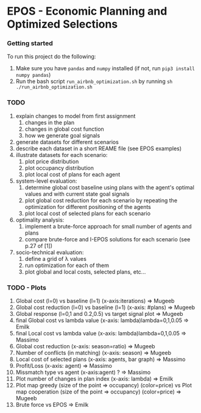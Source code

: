 # EPOS - Economic Planning and Optimized Selections

### Getting started
To run this project do the following:
1. Make sure you have `pandas` and `numpy` installed (if not, run `pip3 install numpy pandas`)
2. Run the bash script `run_airbnb_optimization.sh` by running `sh ./run_airbnb_optimization.sh`

### TODO
1. explain changes to model from first assignment
   1. changes in the plan
   2. changes in global cost function
   3. how we generate goal signals
2. generate datasets for different scenarios
3. describe each dataset in a short REAME file (see EPOS examples)
4. illustrate datasets for each scenario:
   1. plot price distribution
   2. plot occupancy distribution
   3. plot local cost of plans for each agent
5. system-level evaluation:
   1. determine global cost baseline using plans with the agent's optimal values and with current state goal signals
   2. plot global cost reduction for each scenario by repeating the optimization for different positioning of the agents
   3. plot local cost of selected plans for each scenario
6. optimality analysis:
   1. implement a brute-force approach for small number of agents and plans
   2. compare brute-force and I-EPOS solutions for each scenario (see p.27 of [1])
7. socio-technical evaluation:
   1. define a grid of &lambda; values
   2. run optimization for each of them
   3. plot global and local costs, selected plans, etc...


### TODO - Plots
1. Global cost (l=0) vs baseline (l=1) (x-axis:iterations) => Mugeeb
2. Global cost reduction (l=0) vs baseline (l=1) (x-axis: #plans) => Mugeeb
3. Global response (l=0,1 and 0.2,0.5) vs target signal plot => Mugeeb
4. final Global cost vs lambda value (x-axis: lambda)lambda=0,1,0.05 => Emilk
5. final Local cost vs lambda value (x-axis: lambda)lambda=0,1,0.05 => Massimo
6. Global cost reduction (x-axis: season=ratio) => Mugeeb
7. Number of conflicts (in matching) (x-axis: season) => Mugeeb
8. Local cost of selected plans (x-axis: agents, bar graph) => Massimo
9. Profit/Loss (x-axis: agent) => Massimo
10. Missmatch type vs agent (x-axis:agent) ? => Massimo
11. Plot number of changes in plan index (x-axis: lambda) => Emilk
12. Plot map greedy (size of the point => occupancy) (color=price)
    vs
    Plot map cooperation (size of the point => occupancy) (color=price)
     => Mugeeb
13. Brute force vs EPOS => Emilk